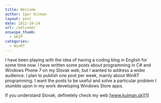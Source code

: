 ```yaml
---
title: Welcome
author: Igor Kulman
layout: post
date: 2012-10-24
url: /welcome/
onswipe_thumb:
  - SKIP
categories:
  - WinRT
---
```

I have been playing with the idea of having a coding blog in English for some time now. I have written some posts about programming in C# and Windows Phone 7 on my Slovak web, but I wanted to address a wider audience. I plan to publish one post per week, mainly about WinRT programming. I want the posts to be useful and solve a particular problem I stumble upon in my work developing Windows Store apps.

If you understand Slovak, definetely check my web [www.kulman.sk][1]

 [1]: http://www.kulman.sk